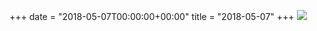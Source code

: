 +++
date = "2018-05-07T00:00:00+00:00"
title = "2018-05-07"
+++
<img class="img-fluid" src="/2018-05-07.jpg" />
